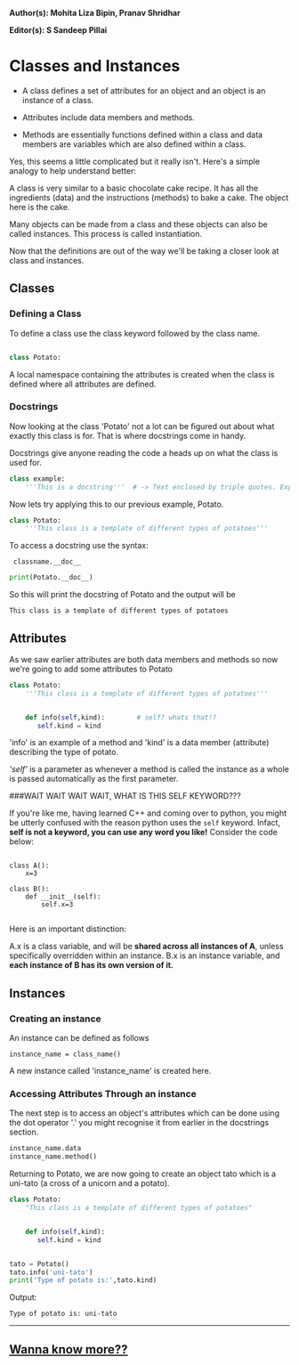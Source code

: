 **Author(s):  Mohita Liza Bipin, Pranav Shridhar**

**Editor(s): S Sandeep Pillai** 

# Classes and Instances


* A class defines a set of attributes for an object and an object is an instance of a class.

* Attributes include data members and methods.

* Methods are essentially functions defined within a class and data members are variables which are also defined within a class.


Yes, this seems a little complicated but it really isn't. Here's a simple analogy to help understand better:

A class is very similar to a basic chocolate cake recipe. It has all the ingredients (data) and the instructions (methods) to bake a cake. The object here is the cake.

Many objects can be made from a class and these objects can also be called instances.
This process is called instantiation.

Now that the definitions are out of the way we'll be taking a closer look at class and instances.

## Classes

### Defining a Class

To define a class use the class keyword followed by the class name.

```python

class Potato:
```

A local namespace containing the attributes is created when the class is defined where all attributes are defined.

###  Docstrings

Now looking at the class 'Potato' not a lot can be figured out about what exactly this class is for.
That is where docstrings come in handy.

Docstrings give anyone reading the code a heads up on what the class is used for.

```python
class example:
    '''This is a docstring'''  # -> Text enclosed by triple quotes. Explains the purpose of the class (when you hover over it in the text editor).
```


Now lets try applying this to our previous example, Potato.

```python
class Potato:
    '''This class is a template of different types of potatoes'''
```

To access a docstring use the syntax:

``` classname.__doc__```

```python
print(Potato.__doc__)
```

So this will print the docstring of Potato and the output will be

```This class is a template of different types of potatoes```


## Attributes


As we saw earlier attributes are both data members and methods so now we're going to add some attributes to Potato

```python
class Potato:
    '''This class is a template of different types of potatoes'''


    def info(self,kind):        # self? whats that!?
       self.kind = kind
```

'info' is an example of a method and 'kind' is a data member (attribute) describing the type of potato.

*'self'* is a parameter as whenever a method is called the instance as a whole is passed automatically as the first parameter.


###WAIT WAIT WAIT WAIT, WHAT IS THIS SELF KEYWORD???

If you're like me, having learned C++ and coming over to python, you might be utterly confused with the reason python uses the `self` keyword. Infact, **self is not a keyword, you can use any word you like!** Consider the code below:

```python3

class A():
    x=3

class B():
    def __init__(self):
        self.x=3
        
```
Here is an important distinction:

A.x is a class variable, and will be **shared across all instances of A**, unless specifically overridden within an instance.
B.x is an instance variable, and **each instance of B has its own version of it.**


## Instances

### Creating an instance

An instance can be defined as follows

```instance_name = class_name() ```

A new instance called 'instance_name' is created here.


### Accessing Attributes Through an instance

The next step is to access an object's attributes which can be done using the dot operator '.' you might recognise it from earlier in the docstrings section.

```python
instance_name.data
instance_name.method()
 ```

Returning to Potato, we are now going to create an object tato which is a uni-tato (a cross of a unicorn and a potato).

```python
class Potato:
    "This class is a template of different types of potatoes"


    def info(self,kind):
       self.kind = kind


tato = Potato()
tato.info('uni-tato')
print('Type of potato is:',tato.kind)
```

Output:

```
Type of potato is: uni-tato
```

***
## [Wanna know more??](https://github.com/vhawk19/Py_Primer/blob/master/Classes/Class_Variables.md)

